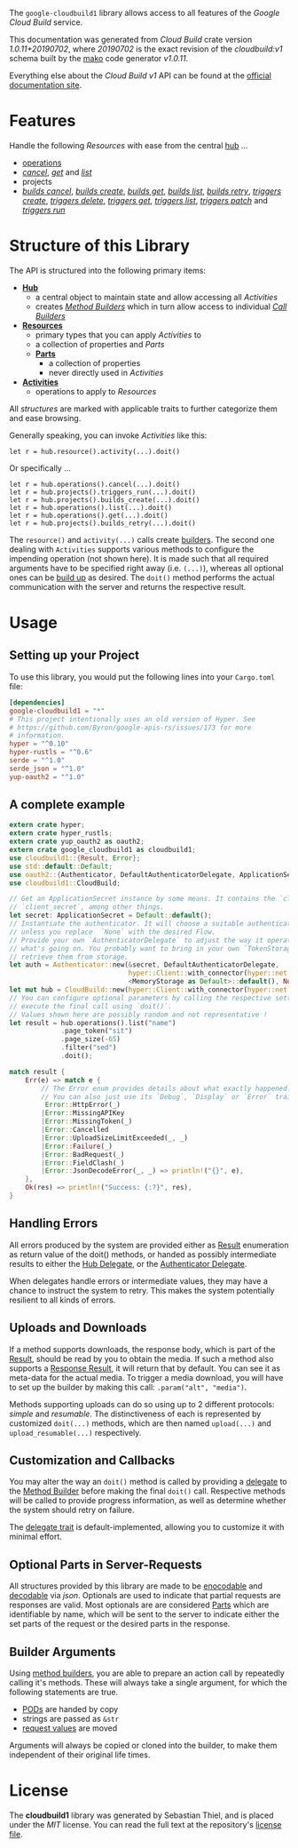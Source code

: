 <!---
DO NOT EDIT !
This file was generated automatically from 'src/mako/api/README.md.mako'
DO NOT EDIT !
-->
The `google-cloudbuild1` library allows access to all features of the *Google Cloud Build* service.

This documentation was generated from *Cloud Build* crate version *1.0.11+20190702*, where *20190702* is the exact revision of the *cloudbuild:v1* schema built by the [mako](http://www.makotemplates.org/) code generator *v1.0.11*.

Everything else about the *Cloud Build* *v1* API can be found at the
[official documentation site](https://cloud.google.com/cloud-build/docs/).
# Features

Handle the following *Resources* with ease from the central [hub](https://docs.rs/google-cloudbuild1/1.0.11+20190702/google_cloudbuild1/struct.CloudBuild.html) ... 

* [operations](https://docs.rs/google-cloudbuild1/1.0.11+20190702/google_cloudbuild1/struct.Operation.html)
 * [*cancel*](https://docs.rs/google-cloudbuild1/1.0.11+20190702/google_cloudbuild1/struct.OperationCancelCall.html), [*get*](https://docs.rs/google-cloudbuild1/1.0.11+20190702/google_cloudbuild1/struct.OperationGetCall.html) and [*list*](https://docs.rs/google-cloudbuild1/1.0.11+20190702/google_cloudbuild1/struct.OperationListCall.html)
* projects
 * [*builds cancel*](https://docs.rs/google-cloudbuild1/1.0.11+20190702/google_cloudbuild1/struct.ProjectBuildCancelCall.html), [*builds create*](https://docs.rs/google-cloudbuild1/1.0.11+20190702/google_cloudbuild1/struct.ProjectBuildCreateCall.html), [*builds get*](https://docs.rs/google-cloudbuild1/1.0.11+20190702/google_cloudbuild1/struct.ProjectBuildGetCall.html), [*builds list*](https://docs.rs/google-cloudbuild1/1.0.11+20190702/google_cloudbuild1/struct.ProjectBuildListCall.html), [*builds retry*](https://docs.rs/google-cloudbuild1/1.0.11+20190702/google_cloudbuild1/struct.ProjectBuildRetryCall.html), [*triggers create*](https://docs.rs/google-cloudbuild1/1.0.11+20190702/google_cloudbuild1/struct.ProjectTriggerCreateCall.html), [*triggers delete*](https://docs.rs/google-cloudbuild1/1.0.11+20190702/google_cloudbuild1/struct.ProjectTriggerDeleteCall.html), [*triggers get*](https://docs.rs/google-cloudbuild1/1.0.11+20190702/google_cloudbuild1/struct.ProjectTriggerGetCall.html), [*triggers list*](https://docs.rs/google-cloudbuild1/1.0.11+20190702/google_cloudbuild1/struct.ProjectTriggerListCall.html), [*triggers patch*](https://docs.rs/google-cloudbuild1/1.0.11+20190702/google_cloudbuild1/struct.ProjectTriggerPatchCall.html) and [*triggers run*](https://docs.rs/google-cloudbuild1/1.0.11+20190702/google_cloudbuild1/struct.ProjectTriggerRunCall.html)




# Structure of this Library

The API is structured into the following primary items:

* **[Hub](https://docs.rs/google-cloudbuild1/1.0.11+20190702/google_cloudbuild1/struct.CloudBuild.html)**
    * a central object to maintain state and allow accessing all *Activities*
    * creates [*Method Builders*](https://docs.rs/google-cloudbuild1/1.0.11+20190702/google_cloudbuild1/trait.MethodsBuilder.html) which in turn
      allow access to individual [*Call Builders*](https://docs.rs/google-cloudbuild1/1.0.11+20190702/google_cloudbuild1/trait.CallBuilder.html)
* **[Resources](https://docs.rs/google-cloudbuild1/1.0.11+20190702/google_cloudbuild1/trait.Resource.html)**
    * primary types that you can apply *Activities* to
    * a collection of properties and *Parts*
    * **[Parts](https://docs.rs/google-cloudbuild1/1.0.11+20190702/google_cloudbuild1/trait.Part.html)**
        * a collection of properties
        * never directly used in *Activities*
* **[Activities](https://docs.rs/google-cloudbuild1/1.0.11+20190702/google_cloudbuild1/trait.CallBuilder.html)**
    * operations to apply to *Resources*

All *structures* are marked with applicable traits to further categorize them and ease browsing.

Generally speaking, you can invoke *Activities* like this:

```Rust,ignore
let r = hub.resource().activity(...).doit()
```

Or specifically ...

```ignore
let r = hub.operations().cancel(...).doit()
let r = hub.projects().triggers_run(...).doit()
let r = hub.projects().builds_create(...).doit()
let r = hub.operations().list(...).doit()
let r = hub.operations().get(...).doit()
let r = hub.projects().builds_retry(...).doit()
```

The `resource()` and `activity(...)` calls create [builders][builder-pattern]. The second one dealing with `Activities` 
supports various methods to configure the impending operation (not shown here). It is made such that all required arguments have to be 
specified right away (i.e. `(...)`), whereas all optional ones can be [build up][builder-pattern] as desired.
The `doit()` method performs the actual communication with the server and returns the respective result.

# Usage

## Setting up your Project

To use this library, you would put the following lines into your `Cargo.toml` file:

```toml
[dependencies]
google-cloudbuild1 = "*"
# This project intentionally uses an old version of Hyper. See
# https://github.com/Byron/google-apis-rs/issues/173 for more
# information.
hyper = "^0.10"
hyper-rustls = "^0.6"
serde = "^1.0"
serde_json = "^1.0"
yup-oauth2 = "^1.0"
```

## A complete example

```Rust
extern crate hyper;
extern crate hyper_rustls;
extern crate yup_oauth2 as oauth2;
extern crate google_cloudbuild1 as cloudbuild1;
use cloudbuild1::{Result, Error};
use std::default::Default;
use oauth2::{Authenticator, DefaultAuthenticatorDelegate, ApplicationSecret, MemoryStorage};
use cloudbuild1::CloudBuild;

// Get an ApplicationSecret instance by some means. It contains the `client_id` and 
// `client_secret`, among other things.
let secret: ApplicationSecret = Default::default();
// Instantiate the authenticator. It will choose a suitable authentication flow for you, 
// unless you replace  `None` with the desired Flow.
// Provide your own `AuthenticatorDelegate` to adjust the way it operates and get feedback about 
// what's going on. You probably want to bring in your own `TokenStorage` to persist tokens and
// retrieve them from storage.
let auth = Authenticator::new(&secret, DefaultAuthenticatorDelegate,
                              hyper::Client::with_connector(hyper::net::HttpsConnector::new(hyper_rustls::TlsClient::new())),
                              <MemoryStorage as Default>::default(), None);
let mut hub = CloudBuild::new(hyper::Client::with_connector(hyper::net::HttpsConnector::new(hyper_rustls::TlsClient::new())), auth);
// You can configure optional parameters by calling the respective setters at will, and
// execute the final call using `doit()`.
// Values shown here are possibly random and not representative !
let result = hub.operations().list("name")
             .page_token("sit")
             .page_size(-65)
             .filter("sed")
             .doit();

match result {
    Err(e) => match e {
        // The Error enum provides details about what exactly happened.
        // You can also just use its `Debug`, `Display` or `Error` traits
         Error::HttpError(_)
        |Error::MissingAPIKey
        |Error::MissingToken(_)
        |Error::Cancelled
        |Error::UploadSizeLimitExceeded(_, _)
        |Error::Failure(_)
        |Error::BadRequest(_)
        |Error::FieldClash(_)
        |Error::JsonDecodeError(_, _) => println!("{}", e),
    },
    Ok(res) => println!("Success: {:?}", res),
}

```
## Handling Errors

All errors produced by the system are provided either as [Result](https://docs.rs/google-cloudbuild1/1.0.11+20190702/google_cloudbuild1/enum.Result.html) enumeration as return value of 
the doit() methods, or handed as possibly intermediate results to either the 
[Hub Delegate](https://docs.rs/google-cloudbuild1/1.0.11+20190702/google_cloudbuild1/trait.Delegate.html), or the [Authenticator Delegate](https://docs.rs/yup-oauth2/*/yup_oauth2/trait.AuthenticatorDelegate.html).

When delegates handle errors or intermediate values, they may have a chance to instruct the system to retry. This 
makes the system potentially resilient to all kinds of errors.

## Uploads and Downloads
If a method supports downloads, the response body, which is part of the [Result](https://docs.rs/google-cloudbuild1/1.0.11+20190702/google_cloudbuild1/enum.Result.html), should be
read by you to obtain the media.
If such a method also supports a [Response Result](https://docs.rs/google-cloudbuild1/1.0.11+20190702/google_cloudbuild1/trait.ResponseResult.html), it will return that by default.
You can see it as meta-data for the actual media. To trigger a media download, you will have to set up the builder by making
this call: `.param("alt", "media")`.

Methods supporting uploads can do so using up to 2 different protocols: 
*simple* and *resumable*. The distinctiveness of each is represented by customized 
`doit(...)` methods, which are then named `upload(...)` and `upload_resumable(...)` respectively.

## Customization and Callbacks

You may alter the way an `doit()` method is called by providing a [delegate](https://docs.rs/google-cloudbuild1/1.0.11+20190702/google_cloudbuild1/trait.Delegate.html) to the 
[Method Builder](https://docs.rs/google-cloudbuild1/1.0.11+20190702/google_cloudbuild1/trait.CallBuilder.html) before making the final `doit()` call. 
Respective methods will be called to provide progress information, as well as determine whether the system should 
retry on failure.

The [delegate trait](https://docs.rs/google-cloudbuild1/1.0.11+20190702/google_cloudbuild1/trait.Delegate.html) is default-implemented, allowing you to customize it with minimal effort.

## Optional Parts in Server-Requests

All structures provided by this library are made to be [enocodable](https://docs.rs/google-cloudbuild1/1.0.11+20190702/google_cloudbuild1/trait.RequestValue.html) and 
[decodable](https://docs.rs/google-cloudbuild1/1.0.11+20190702/google_cloudbuild1/trait.ResponseResult.html) via *json*. Optionals are used to indicate that partial requests are responses 
are valid.
Most optionals are are considered [Parts](https://docs.rs/google-cloudbuild1/1.0.11+20190702/google_cloudbuild1/trait.Part.html) which are identifiable by name, which will be sent to 
the server to indicate either the set parts of the request or the desired parts in the response.

## Builder Arguments

Using [method builders](https://docs.rs/google-cloudbuild1/1.0.11+20190702/google_cloudbuild1/trait.CallBuilder.html), you are able to prepare an action call by repeatedly calling it's methods.
These will always take a single argument, for which the following statements are true.

* [PODs][wiki-pod] are handed by copy
* strings are passed as `&str`
* [request values](https://docs.rs/google-cloudbuild1/1.0.11+20190702/google_cloudbuild1/trait.RequestValue.html) are moved

Arguments will always be copied or cloned into the builder, to make them independent of their original life times.

[wiki-pod]: http://en.wikipedia.org/wiki/Plain_old_data_structure
[builder-pattern]: http://en.wikipedia.org/wiki/Builder_pattern
[google-go-api]: https://github.com/google/google-api-go-client

# License
The **cloudbuild1** library was generated by Sebastian Thiel, and is placed 
under the *MIT* license.
You can read the full text at the repository's [license file][repo-license].

[repo-license]: https://github.com/Byron/google-apis-rsblob/master/LICENSE.md
